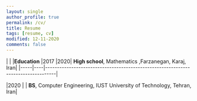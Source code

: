```yaml
---
layout: single
author_profile: true
permalink: /cv/
title: Resume
tags: [resume, cv]
modified: 12-11-2020
comments: false
---
```

|     |    |**Education** 
|2017 |2020| **High school**, Mathematics ,Farzanegan, Karaj, Iran|
|-----|----|----------------------------------------------------------------------------------|

|2020 |    | **BS**, Computer Engineering, IUST University of Technology, Tehran, Iran|
